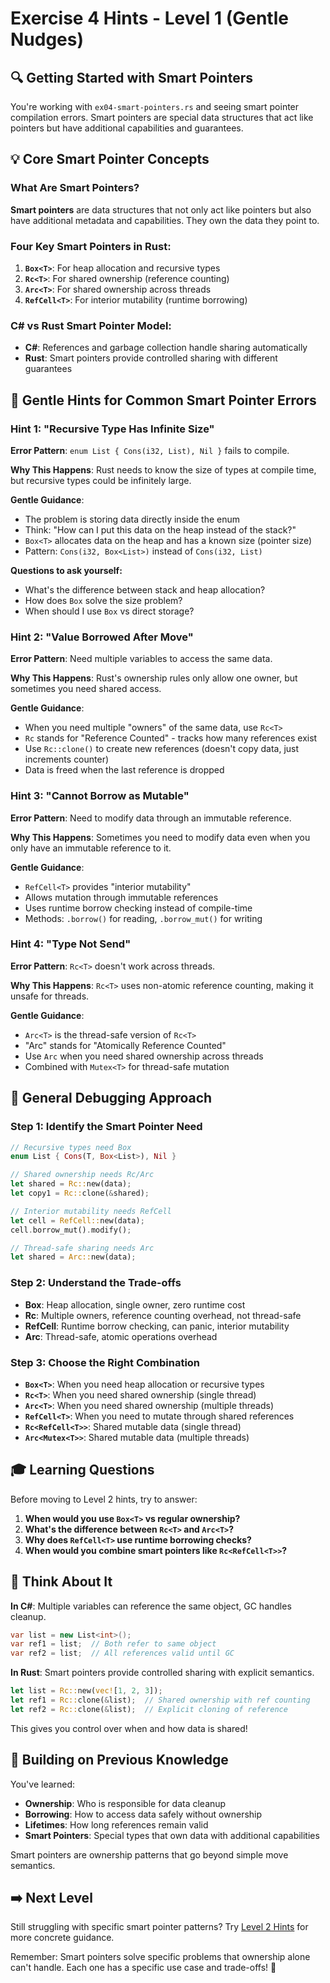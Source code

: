 # Exercise 4 Hints - Level 1 (Gentle Nudges)

## 🔍 Getting Started with Smart Pointers

You're working with `ex04-smart-pointers.rs` and seeing smart pointer compilation errors. Smart pointers are special data structures that act like pointers but have additional capabilities and guarantees.

## 💡 Core Smart Pointer Concepts

### What Are Smart Pointers?
**Smart pointers** are data structures that not only act like pointers but also have additional metadata and capabilities. They own the data they point to.

### Four Key Smart Pointers in Rust:
1. **`Box<T>`**: For heap allocation and recursive types
2. **`Rc<T>`**: For shared ownership (reference counting)
3. **`Arc<T>`**: For shared ownership across threads
4. **`RefCell<T>`**: For interior mutability (runtime borrowing)

### C# vs Rust Smart Pointer Model:
- **C#**: References and garbage collection handle sharing automatically
- **Rust**: Smart pointers provide controlled sharing with different guarantees

## 🎯 Gentle Hints for Common Smart Pointer Errors

### Hint 1: "Recursive Type Has Infinite Size"

**Error Pattern**: `enum List { Cons(i32, List), Nil }` fails to compile.

**Why This Happens**: Rust needs to know the size of types at compile time, but recursive types could be infinitely large.

**Gentle Guidance**:
- The problem is storing data directly inside the enum
- Think: "How can I put this data on the heap instead of the stack?"
- `Box<T>` allocates data on the heap and has a known size (pointer size)
- Pattern: `Cons(i32, Box<List>)` instead of `Cons(i32, List)`

**Questions to ask yourself:**
- What's the difference between stack and heap allocation?
- How does `Box` solve the size problem?
- When should I use `Box` vs direct storage?

### Hint 2: "Value Borrowed After Move"

**Error Pattern**: Need multiple variables to access the same data.

**Why This Happens**: Rust's ownership rules only allow one owner, but sometimes you need shared access.

**Gentle Guidance**:
- When you need multiple "owners" of the same data, use `Rc<T>`
- `Rc` stands for "Reference Counted" - tracks how many references exist
- Use `Rc::clone()` to create new references (doesn't copy data, just increments counter)
- Data is freed when the last reference is dropped

### Hint 3: "Cannot Borrow as Mutable"

**Error Pattern**: Need to modify data through an immutable reference.

**Why This Happens**: Sometimes you need to modify data even when you only have an immutable reference to it.

**Gentle Guidance**:
- `RefCell<T>` provides "interior mutability"
- Allows mutation through immutable references
- Uses runtime borrow checking instead of compile-time
- Methods: `.borrow()` for reading, `.borrow_mut()` for writing

### Hint 4: "Type Not Send"

**Error Pattern**: `Rc<T>` doesn't work across threads.

**Why This Happens**: `Rc<T>` uses non-atomic reference counting, making it unsafe for threads.

**Gentle Guidance**:
- `Arc<T>` is the thread-safe version of `Rc<T>`
- "Arc" stands for "Atomically Reference Counted"
- Use `Arc` when you need shared ownership across threads
- Combined with `Mutex<T>` for thread-safe mutation

## 🔧 General Debugging Approach

### Step 1: Identify the Smart Pointer Need
```rust
// Recursive types need Box
enum List { Cons(T, Box<List>), Nil }

// Shared ownership needs Rc/Arc
let shared = Rc::new(data);
let copy1 = Rc::clone(&shared);

// Interior mutability needs RefCell
let cell = RefCell::new(data);
cell.borrow_mut().modify();

// Thread-safe sharing needs Arc
let shared = Arc::new(data);
```

### Step 2: Understand the Trade-offs
- **Box**: Heap allocation, single owner, zero runtime cost
- **Rc**: Multiple owners, reference counting overhead, not thread-safe
- **RefCell**: Runtime borrow checking, can panic, interior mutability
- **Arc**: Thread-safe, atomic operations overhead

### Step 3: Choose the Right Combination
- **`Box<T>`**: When you need heap allocation or recursive types
- **`Rc<T>`**: When you need shared ownership (single thread)
- **`Arc<T>`**: When you need shared ownership (multiple threads)
- **`RefCell<T>`**: When you need to mutate through shared references
- **`Rc<RefCell<T>>`**: Shared mutable data (single thread)
- **`Arc<Mutex<T>>`**: Shared mutable data (multiple threads)

## 🎓 Learning Questions

Before moving to Level 2 hints, try to answer:

1. **When would you use `Box<T>` vs regular ownership?**
2. **What's the difference between `Rc<T>` and `Arc<T>`?**
3. **Why does `RefCell<T>` use runtime borrowing checks?**
4. **When would you combine smart pointers like `Rc<RefCell<T>>`?**

## 💭 Think About It

**In C#**: Multiple variables can reference the same object, GC handles cleanup.
```csharp
var list = new List<int>();
var ref1 = list;  // Both refer to same object
var ref2 = list;  // All references valid until GC
```

**In Rust**: Smart pointers provide controlled sharing with explicit semantics.
```rust
let list = Rc::new(vec![1, 2, 3]);
let ref1 = Rc::clone(&list);  // Shared ownership with ref counting
let ref2 = Rc::clone(&list);  // Explicit cloning of reference
```

This gives you control over when and how data is shared!

## 🔄 Building on Previous Knowledge

You've learned:
- **Ownership**: Who is responsible for data cleanup
- **Borrowing**: How to access data safely without ownership  
- **Lifetimes**: How long references remain valid
- **Smart Pointers**: Special types that own data with additional capabilities

Smart pointers are ownership patterns that go beyond simple move semantics.

## ➡️ Next Level

Still struggling with specific smart pointer patterns? Try [Level 2 Hints](ex04-level2.md) for more concrete guidance.

Remember: Smart pointers solve specific problems that ownership alone can't handle. Each one has a specific use case and trade-offs! 🦀